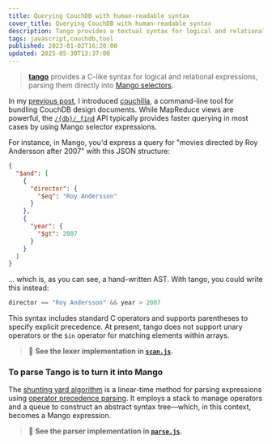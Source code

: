 ```yaml
---
title: Querying CouchDB with human-readable syntax
cover_title: Querying CouchDB with human-readable syntax
description: Tango provides a textual syntax for logical and relational expressions, parsing them directly into Mango selectors
tags: javascript,couchdb,tool
published: 2023-01-02T16:20:00
updated: 2025-05-30T13:37:00
---
```


> [**tango**](https://github.com/tetsuo/tango) provides a C-like syntax for logical and relational expressions, parsing them directly into [Mango selectors](https://docs.couchdb.org/en/stable/api/database/find.html).

In my [previous post](/couchdb-design-document-bundler.html), I introduced [couchilla](https://github.com/tetsuo/couchilla), a command-line tool for bundling CouchDB design documents. While MapReduce views are powerful, the [`/{db}/_find`](https://docs.couchdb.org/en/stable/api/database/find.html) API typically provides faster querying in most cases by using Mango selector expressions.

For instance, in Mango, you'd express a query for "movies directed by Roy Andersson after 2007" with this JSON structure:

```json
{
  "$and": [
    {
      "director": {
        "$eq": "Roy Andersson"
      }
    },
    {
      "year": {
        "$gt": 2007
      }
    }
  ]
}
```

... which is, as you can see, a hand-written AST. With tango, you could write this instead:

```c
director == "Roy Andersson" && year > 2007
```

This syntax includes standard C operators and supports parentheses to specify explicit precedence. At present, tango does not support unary operators or the `$in` operator for matching elements within arrays.

> 📄 **See the lexer implementation in [`scan.js`](https://github.com/tetsuo/tango/blob/master/scan.js).**

### To parse Tango is to turn it into Mango

The [shunting yard algorithm](https://en.wikipedia.org/wiki/Shunting_yard_algorithm) is a linear-time method for parsing expressions using [operator precedence parsing](https://en.wikipedia.org/wiki/Operator-precedence_parser). It employs a stack to manage operators and a queue to construct an abstract syntax tree—which, in this context, becomes a Mango expression.

> 📄 **See the parser implementation in [`parse.js`](https://github.com/tetsuo/tango/blob/master/parse.js#L40).**
